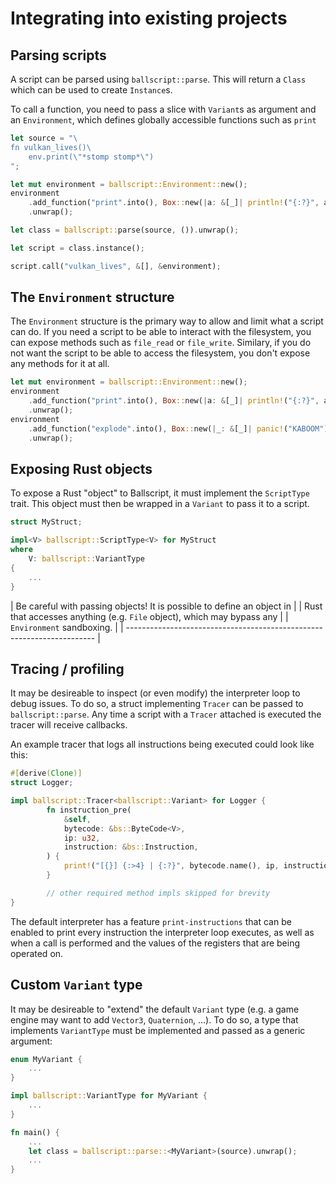 # Integrating into existing projects

## Parsing scripts

A script can be parsed using `ballscript::parse`. This will return a
`Class` which can be used to create `Instance`s.

To call a function, you need to pass a slice with `Variant`s as argument
and an `Environment`, which defines globally accessible functions such
as `print`

```rust
let source = "\
fn vulkan_lives()\
	env.print(\"*stomp stomp*\")
";

let mut environment = ballscript::Environment::new();
environment
	.add_function("print".into(), Box::new(|a: &[_]| println!("{:?}", a)))
	.unwrap();

let class = ballscript::parse(source, ()).unwrap();

let script = class.instance();

script.call("vulkan_lives", &[], &environment);
```

## The `Environment` structure

The `Environment` structure is the primary way to allow and limit what a script
can do. If you need a script to be able to interact with the filesystem, you
can expose methods such as `file_read` or `file_write`. Similary, if you do
not want the script to be able to access the filesystem, you don't expose any
methods for it at all.

```rust
let mut environment = ballscript::Environment::new();
environment
	.add_function("print".into(), Box::new(|a: &[_]| println!("{:?}", a)))
	.unwrap();
environment
	.add_function("explode".into(), Box::new(|_: &[_]| panic!("KABOOM")))
	.unwrap();
```

## Exposing Rust objects

To expose a Rust "object" to Ballscript, it must implement the `ScriptType`
trait. This object must then be wrapped in a `Variant` to pass it to a
script.

```rust
struct MyStruct;

impl<V> ballscript::ScriptType<V> for MyStruct
where
	V: ballscript::VariantType
{
	...
}
```

| Be careful with passing objects! It is possible to define an object in |
| Rust that accesses anything (e.g. `File` object), which may bypass any |
| `Environment` sandboxing.                                              |
| ---------------------------------------------------------------------- |

## Tracing / profiling

It may be desireable to inspect (or even modify) the interpreter loop to
debug issues. To do so, a struct implementing `Tracer` can be passed to
`ballscript::parse`. Any time a script with a `Tracer` attached is executed
the tracer will receive callbacks.

An example tracer that logs all instructions being executed could look like this:

```rust
#[derive(Clone)]
struct Logger;

impl ballscript::Tracer<ballscript::Variant> for Logger {
		fn instruction_pre(
			&self,
			bytecode: &bs::ByteCode<V>,
			ip: u32,
			instruction: &bs::Instruction,
		) {
			print!("[{}] {:>4} | {:?}", bytecode.name(), ip, instruction);
		}

		// other required method impls skipped for brevity
}
```

The default interpreter has a feature `print-instructions` that can be enabled
to print every instruction the interpreter loop executes, as well as when a
call is performed and the values of the registers that are being operated on.

## Custom `Variant` type

It may be desireable to "extend" the default `Variant` type (e.g. a game engine
may want to add `Vector3`, `Quaternion`, ...). To do so, a type that implements
`VariantType` must be implemented and passed as a generic argument:

```rust
enum MyVariant {
	...
}

impl ballscript::VariantType for MyVariant {
	...
}

fn main() {
	...
	let class = ballscript::parse::<MyVariant>(source).unwrap();
	...
}
```
